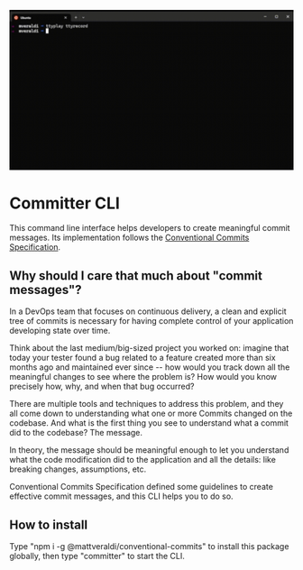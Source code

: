 ![committer gif](./committer.gif)

# Committer CLI
This command line interface helps developers to create meaningful commit messages.
Its implementation follows the [Conventional Commits Specification](https://www.conventionalcommits.org/en/v1.0.0/).

## Why should I care that much about "commit messages"?
In a DevOps team that focuses on continuous delivery, a clean and explicit tree of commits is necessary for having complete control of your application developing state over time.

Think about the last medium/big-sized project you worked on: imagine that today your tester found a bug related to a feature created more than six months ago and maintained ever since -- how would you track down all the meaningful changes to see where the problem is? How would you know precisely how, why, and when that bug occurred?

There are multiple tools and techniques to address this problem, and they all come down to understanding what one or more Commits changed on the codebase. And what is the first thing you see to understand what a commit did to the codebase? The message.

In theory, the message should be meaningful enough to let you understand what the code modification did to the application and all the details: like breaking changes, assumptions, etc.

Conventional Commits Specification defined some guidelines to create effective commit messages, and this CLI helps you to do so.

## How to install
Type "npm i -g @mattveraldi/conventional-commits" to install this package globally, then type "committer" to start the CLI.